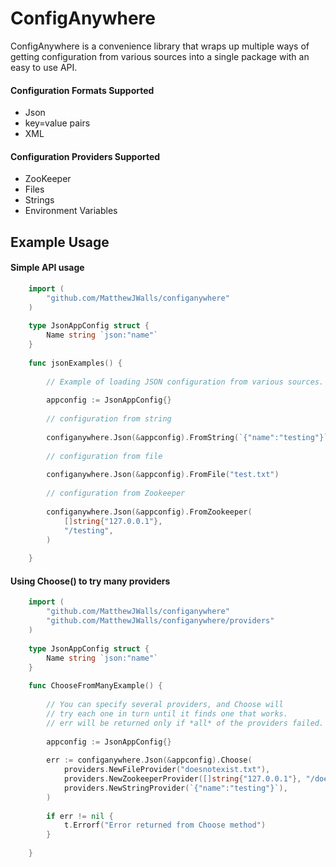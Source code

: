 
# ConfigAnywhere

ConfigAnywhere is a convenience library that wraps up multiple ways of getting configuration from various
sources into a single package with an easy to use API.

#### Configuration Formats Supported

* Json
* key=value pairs
* XML
    
#### Configuration Providers Supported

* ZooKeeper
* Files
* Strings
* Environment Variables

## Example Usage

#### Simple API usage
    
```go
    import (
        "github.com/MatthewJWalls/configanywhere"
    )
    
    type JsonAppConfig struct {
        Name string `json:"name"`
    }
        
    func jsonExamples() {
    
        // Example of loading JSON configuration from various sources.
    
        appconfig := JsonAppConfig{}
    
        // configuration from string
    
        configanywhere.Json(&appconfig).FromString(`{"name":"testing"}`)
        
        // configuration from file
    
        configanywhere.Json(&appconfig).FromFile("test.txt")
    
        // configuration from Zookeeper
    
        configanywhere.Json(&appconfig).FromZookeeper(
            []string{"127.0.0.1"},
            "/testing",
        )
    
    }

```

#### Using Choose() to try many providers

```go
    import (
        "github.com/MatthewJWalls/configanywhere"
        "github.com/MatthewJWalls/configanywhere/providers"    
    )
    
    type JsonAppConfig struct {
        Name string `json:"name"`
    }
        
    func ChooseFromManyExample() {
    
        // You can specify several providers, and Choose will
        // try each one in turn until it finds one that works.
        // err will be returned only if *all* of the providers failed.
    
        appconfig := JsonAppConfig{}    
    
        err := configanywhere.Json(&appconfig).Choose(
            providers.NewFileProvider("doesnotexist.txt"),
            providers.NewZookeeperProvider([]string{"127.0.0.1"}, "/doesnotexist"),
            providers.NewStringProvider(`{"name":"testing"}`),
        )
    
        if err != nil {
            t.Errorf("Error returned from Choose method")
        }
    
    }

```
